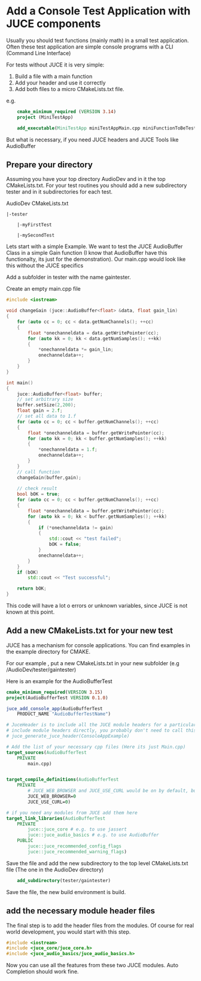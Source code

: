 # Add a Console Test Application with JUCE components

Usually you should test functions (mainly math) in a small test application. Often these test application are simple console programs with a CLI (Command Line Interface)

For tests without JUCE it is very simple:

1. Build a file with a main function
2. Add your header and use it correctly
3. Add both files to a micro CMakeLists.txt file.

e.g.
```cmake
    cmake_minimum_required (VERSION 3.14)
    project (MiniTestApp)

    add_executable(MiniTestApp miniTestAppMain.cpp miniFunctionToBeTested.cpp)
```

But what is necessary, if you need JUCE headers and JUCE Tools like AudioBuffer

## Prepare your directory

Assuming you have your top directory AudioDev and in it the top CMakeLists.txt.
For your test routines you should add a new subdirectory tester and in it subdirectories for each test.

AudioDev
    CMakeLists.txt

    |-tester

        |-myFirstTest

        |-mySecondTest

Lets start with a simple Example. We want to test the JUCE AudioBuffer Class in a simple Gain function (I know that AudioBuffer have this functionalty, its just for the demonstration). Our main.cpp would look like this without the JUCE specifics

Add a subfolder in tester with the name gaintester. 

Create an empty main.cpp file

```cpp
#include <iostream>

void changeGain (juce::AudioBuffer<float> &data, float gain_lin)
{
    for (auto cc = 0; cc < data.getNumChannels(); ++cc)   
    {
        float *onechanneldata = data.getWritePointer(cc);
        for (auto kk = 0; kk < data.getNumSamples(); ++kk)
        {
            *onechanneldata *= gain_lin;
            onechanneldata++;
        }
    }
}

int main()
{
    juce::AudioBuffer<float> buffer;
    // set arbitrary size
    buffer.setSize(2,200);
    float gain = 2.f;
    // set all data to 1.f
    for (auto cc = 0; cc < buffer.getNumChannels(); ++cc)   
    {
        float *onechanneldata = buffer.getWritePointer(cc);
        for (auto kk = 0; kk < buffer.getNumSamples(); ++kk)
        {
            *onechanneldata = 1.f;
            onechanneldata++;
        }
    }
    // call function
    changeGain(buffer,gain);
    
    // check result
    bool bOK = true;
    for (auto cc = 0; cc < buffer.getNumChannels(); ++cc)   
    {
        float *onechanneldata = buffer.getWritePointer(cc);
        for (auto kk = 0; kk < buffer.getNumSamples(); ++kk)
        {
            if (*onechanneldata != gain)
            {
                std::cout << "test failed";
                bOK = false;
            }
            onechanneldata++;
        }
    }
    if (bOK)
        std::cout << "Test successful";

    return bOK;
}

```

This code will have a lot o errors or unknown variables, since JUCE is not known at this point.

## Add a new CMakeLists.txt for your new test

JUCE has a mechanism for console applications. You can find examples in the example directory for CMAKE.

For our example , put a new CMakeLists.txt in your new subfolder (e.g /AudioDev/tester/gaintester)

Here is an example for the AudioBufferTest

```cmake
cmake_minimum_required(VERSION 3.15)
project(AudioBufferTest VERSION 0.1.0)

juce_add_console_app(AudioBufferTest
    PRODUCT_NAME "AudioBufferTestName")     

# JuceHeader is to include all the JUCE module headers for a particular target; if you're happy to
# include module headers directly, you probably don't need to call this.
# juce_generate_juce_header(ConsoleAppExample)

# Add the list of your necessary cpp files (Here its just Main.cpp)
target_sources(AudioBufferTest
    PRIVATE
        main.cpp)


target_compile_definitions(AudioBufferTest
    PRIVATE
        # JUCE_WEB_BROWSER and JUCE_USE_CURL would be on by default, but you might not need them.
        JUCE_WEB_BROWSER=0  
        JUCE_USE_CURL=0)    

# if you need any modules from JUCE add them here
target_link_libraries(AudioBufferTest
    PRIVATE
        juce::juce_core # e.g. to use jassert
        juce::juce_audio_basics # e.g. to use AudioBuffer
    PUBLIC
        juce::juce_recommended_config_flags
        juce::juce_recommended_warning_flags)

```

Save the file and add the new subdirectory to the top level CMakeLists.txt file (The one in the AudioDev directory)

```cmake
    add_subdirectory(tester/gaintester)
```

Save the file, the new build environment is build.

## add the necessary module header files 

The final step is to add the header files from the modules. Of course for real world development, you would start with this step.

```cpp
#include <iostream>
#include <juce_core/juce_core.h>
#include <juce_audio_basics/juce_audio_basics.h>
```

Now you can use all the features from these two JUCE modules. Auto Completion should work fine.


